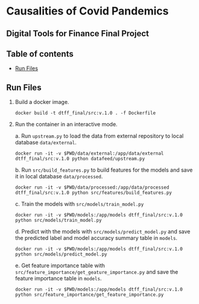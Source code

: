 # Causalities of Covid Pandemics
## Digital Tools for Finance Final Project

## Table of contents
* [Run Files](#run-files)

## Run Files
1. Build a docker image.
    ```
    docker build -t dtff_final/src:v.1.0 . -f Dockerfile
    ```
2. Run the container in an interactive mode.

    a. Run ```upstream.py``` to load the data from external repository to local database ```data/external```.
    ```
    docker run -it -v $PWD/data/external:/app/data/external dtff_final/src:v.1.0 python datafeed/upstream.py
    ```
    b. Run ```src/build_features.py``` to build features for the models and save it in local database ```data/processed```.
    ```
    docker run -it -v $PWD/data/processed:/app/data/processed dtff_final/src:v.1.0 python src/features/build_features.py
    ```
    c. Train the models with ```src/models/train_model.py```
    ```
    docker run -it -v $PWD/models:/app/models dtff_final/src:v.1.0 python src/models/train_model.py
    ```
    d. Predict with the models with ```src/models/predict_model.py``` and save the predicted label and model accuracy summary table in ```models```.
    ```
    docker run -it -v $PWD/models:/app/models dtff_final/src:v.1.0 python src/models/predict_model.py
    ```
    e. Get feature importance table with ```src/feature_importance/get_geature_importance.py``` and save the feature importance table in ```models```.
    ```
    docker run -it -v $PWD/models:/app/models dtff_final/src:v.1.0 python src/feature_importance/get_feature_importance.py
    ```
